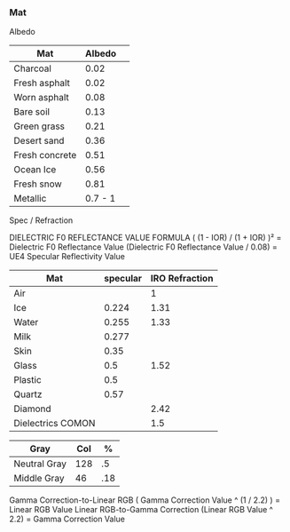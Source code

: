 ### Mat 
Albedo 

Mat | Albedo | |  
-- | -- | -- | 
Charcoal | 0.02  
Fresh asphalt | 0.02   
Worn asphalt | 0.08 
Bare soil | 0.13  
Green grass | 0.21  
Desert sand | 0.36  
Fresh concrete | 0.51  
Ocean Ice | 0.56  
Fresh snow | 0.81  
Metallic  |  0.7 - 1

Spec / Refraction

DIELECTRIC F0 REFLECTANCE VALUE FORMULA​
​( (1 - IOR) / (1 + IOR) )² = Dielectric F0 Reflectance Value
(Dielectric F0 Reflectance Value / 0.08) = UE4 Specular Reflectivity Value 


Mat | specular | IRO  Refraction |  
-- | -- | -- | 
Air | | 1
Ice | 0.224 | 1.31
Water  |  0.255 | 1.33
Milk | 0.277 |
Skin | 0.35 |  
Glass | 0.5 | 1.52
Plastic | 0.5 | 
Quartz | 0.57 |
Diamond | | 2.42
Dielectrics COMON | | 1.5

Gray | Col | % | 
-- | -- | -- | 
Neutral Gray | 128 | .5
Middle Gray |  46 | .18



Gamma Correction-to-Linear RGB
( Gamma Correction Value ^ (1 / 2.2) ) = Linear RGB Value
Linear RGB-to-Gamma Correction
(Linear RGB Value ^ 2.2) = Gamma Correction Value
